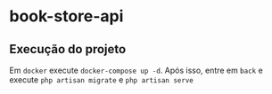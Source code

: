 # book-store-api

## Execução do projeto

Em `docker` execute `docker-compose up -d`. Após isso, entre em `back` e execute `php artisan migrate` e `php artisan serve`
